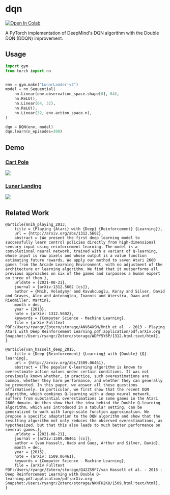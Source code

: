 # dqn
[![Open In Colab](https://colab.research.google.com/assets/colab-badge.svg)](https://colab.research.google.com/github/Rabrg/dqn/blob/main/demo.ipynb)

A PyTorch implementation of DeepMind's DQN algorithm with the Double DQN (DDQN) improvement.

## Usage
```python
import gym
from torch import nn


env = gym.make("LunarLander-v2")
model = nn.Sequential(
    nn.Linear(env.observation_space.shape[0], 64),
    nn.ReLU(),
    nn.Linear(64, 32),
    nn.ReLU(),
    nn.Linear(32, env.action_space.n),
)

dqn = DQN(env, model)
dqn.learn(n_episodes=300)
```

## Demo
### [Cart Pole](https://gym.openai.com/envs/CartPole-v1/)
![](https://media0.giphy.com/media/R5gyLTlMjHGeCkbBEI/giphy.gif)

### [Lunar Landing](https://gym.openai.com/envs/LunarLander-v2/)
![](https://media0.giphy.com/media/X7O4mXxCdw3s75On50/giphy.gif)

## Related Work
```
@article{mnih_playing_2013,
	title = {Playing {Atari} with {Deep} {Reinforcement} {Learning}},
	url = {http://arxiv.org/abs/1312.5602},
	abstract = {We present the first deep learning model to successfully learn control policies directly from high-dimensional sensory input using reinforcement learning. The model is a convolutional neural network, trained with a variant of Q-learning, whose input is raw pixels and whose output is a value function estimating future rewards. We apply our method to seven Atari 2600 games from the Arcade Learning Environment, with no adjustment of the architecture or learning algorithm. We find that it outperforms all previous approaches on six of the games and surpasses a human expert on three of them.},
	urldate = {2021-08-21},
	journal = {arXiv:1312.5602 [cs]},
	author = {Mnih, Volodymyr and Kavukcuoglu, Koray and Silver, David and Graves, Alex and Antonoglou, Ioannis and Wierstra, Daan and Riedmiller, Martin},
	month = dec,
	year = {2013},
	note = {arXiv: 1312.5602},
	keywords = {Computer Science - Machine Learning},
	file = {arXiv Fulltext PDF:/Users/ryangr/Zotero/storage/ANV64XSM/Mnih et al. - 2013 - Playing Atari with Deep Reinforcement Learning.pdf:application/pdf;arXiv.org Snapshot:/Users/ryangr/Zotero/storage/WDPY5Y6P/1312.html:text/html},
}
```

```
@article{van_hasselt_deep_2015,
	title = {Deep {Reinforcement} {Learning} with {Double} {Q}-learning},
	url = {http://arxiv.org/abs/1509.06461},
	abstract = {The popular Q-learning algorithm is known to overestimate action values under certain conditions. It was not previously known whether, in practice, such overestimations are common, whether they harm performance, and whether they can generally be prevented. In this paper, we answer all these questions affirmatively. In particular, we first show that the recent DQN algorithm, which combines Q-learning with a deep neural network, suffers from substantial overestimations in some games in the Atari 2600 domain. We then show that the idea behind the Double Q-learning algorithm, which was introduced in a tabular setting, can be generalized to work with large-scale function approximation. We propose a specific adaptation to the DQN algorithm and show that the resulting algorithm not only reduces the observed overestimations, as hypothesized, but that this also leads to much better performance on several games.},
	urldate = {2021-08-21},
	journal = {arXiv:1509.06461 [cs]},
	author = {van Hasselt, Hado and Guez, Arthur and Silver, David},
	month = dec,
	year = {2015},
	note = {arXiv: 1509.06461},
	keywords = {Computer Science - Machine Learning},
	file = {arXiv Fulltext PDF:/Users/ryangr/Zotero/storage/Q42ZS9F7/van Hasselt et al. - 2015 - Deep Reinforcement Learning with Double Q-learning.pdf:application/pdf;arXiv.org Snapshot:/Users/ryangr/Zotero/storage/NKNFH2K8/1509.html:text/html},
}
```
